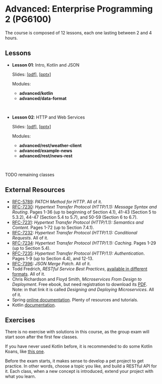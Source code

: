 # Advanced: Enterprise Programming 2 (PG6100)

The course is composed of 12 lessons, each one lasting between 2 and 4 hours.

## Lessons

* **Lesson 01**: Intro, Kotlin and JSON
  
  Slides: [[pdf]](slides/lesson_01_intro.pdf), 
          [[pptx]](slides/lesson_01_intro.pptx)
          
  Modules:     
  
  * **advanced/kotlin**
  * **advanced/data-format**            

<br />

* **Lesson 02**: HTTP and Web Services
  
  Slides: [[pdf]](slides/lesson_02.pdf), 
          [[pptx]](slides/lesson_02.pptx)
          
  Modules:     
  
  * **advanced/rest/weather-client**
  * **advanced/example-news**
  * **advanced/rest/news-rest**

<br />




TODO remaining classes

## External Resources

* [RFC-5789](https://tools.ietf.org/html/rfc5789): *PATCH Method for HTTP*. 
  All of it.
* [RFC-7230](https://tools.ietf.org/html/rfc7230): *Hypertext Transfer Protocol (HTTP/1.1): Message Syntax and Routing*.
  Pages 1-36 (up to beginning of Section 4.1), 
  41-43 (Section 5 to 5.3.2),
  44-47 (Section 5.4 to 5.7),
  and 50-59 (Section 6 to 6.7).
* [RFC-7231](https://tools.ietf.org/html/rfc7231): *Hypertext Transfer Protocol (HTTP/1.1): Semantics and Content*.
  Pages 1-72 (up to Section 7.4.1).
* [RFC-7232](https://tools.ietf.org/html/rfc7232): *Hypertext Transfer Protocol (HTTP/1.1): Conditional Requests*.
  All of it.  
* [RFC-7234](https://tools.ietf.org/html/rfc7234): *Hypertext Transfer Protocol (HTTP/1.1): Caching*. 
  Pages 1-29 (up to Section 5.4).
* [RFC-7235](https://tools.ietf.org/html/rfc7235): *Hypertext Transfer Protocol (HTTP/1.1): Authentication*. 
  Pages 1-9 (up to Section 4.4),
  and 12-13.
* [RFC-7396](https://tools.ietf.org/html/rfc7396): *JSON Merge Patch*.
  All of it.
* Todd Fredrich, *RESTful Service Best Practices*, [available in different formats](https://www.restapitutorial.com/resources.html).
  All  of it.  
* Chris Richardson and Floyd Smith, *Microservices From Design to Deployment*.
  Free ebook, but need registration to download its [PDF](https://www.nginx.com/resources/library/designing-deploying-microservices/).
  Note: in that link it is called *Designing and Deploying Microservices*.  All of it.
* Spring [online documentation](https://spring.io).
  Plenty of resources and tutorials.
* Kotlin [documentation](https://kotlinlang.org/docs/kotlin-docs.pdf).

## Exercises

There is no exercise with solutions in this course, as the group
exam will start soon after the first few classes.

If you have never used Kotlin before, it is recommended to do some
Kotlin Koans, like [this one](https://kotlinlang.org/docs/tutorials/koans.html). 

Before the exam starts, it makes sense to develop a pet project to get practice.
In other words, choose a topic you like, and build a RESTful API for it.
Each class, when a new concept is introduced, extend your project with what
you learn. 
